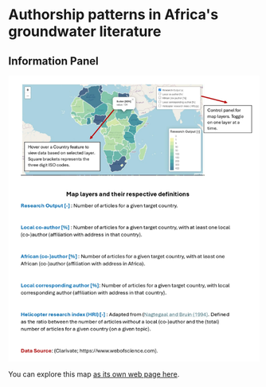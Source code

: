 # Authorship patterns in Africa's groundwater literature

## Information Panel

![](htw.png)

You can explore this map [as its own web page here](index.html).

